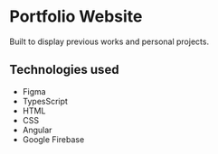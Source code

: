 # Portfolio Website

Built to display previous works and personal projects.

## Technologies used

- Figma
- TypesScript
- HTML
- CSS
- Angular
- Google Firebase
